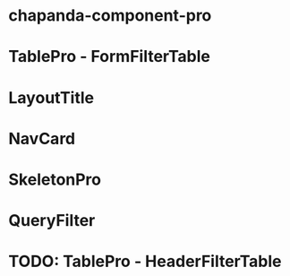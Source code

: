 # chapanda-component-pro

# TablePro - FormFilterTable
# LayoutTitle
# NavCard
# SkeletonPro
# QueryFilter
# TODO: TablePro - HeaderFilterTable
